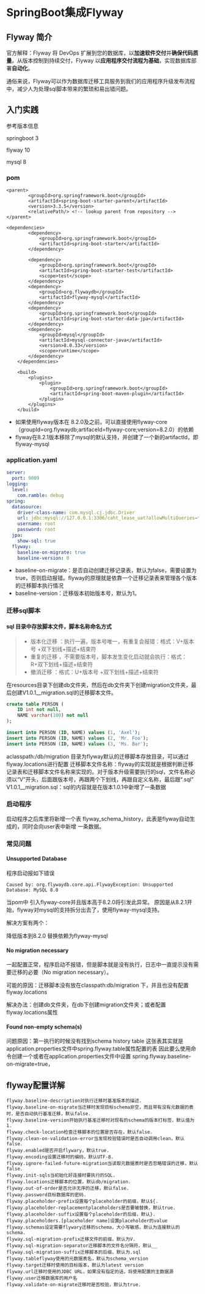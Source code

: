 # SpringBoot集成Flyway

## Flyway 简介

官方解释：Flyway 将 DevOps 扩展到您的数据库，以**加速软件交付**并**确保代码质量**。从版本控制到持续交付，Flyway 以**应用程序交付流程为基础**，实现数据库部署**自动化**。

通俗来说，Flyway可以作为数据库迁移工具服务到我们的应用程序升级发布流程中，减少人为处理sql脚本带来的繁琐和易出错问题。

## 入门实践

参考版本信息

springboot 3

flyway 10

mysql 8

### pom

```pom
<parent>
        <groupId>org.springframework.boot</groupId>
        <artifactId>spring-boot-starter-parent</artifactId>
        <version>3.3.5</version>
        <relativePath/> <!-- lookup parent from repository -->
</parent>

<dependencies>
        <dependency>
            <groupId>org.springframework.boot</groupId>
            <artifactId>spring-boot-starter</artifactId>
        </dependency>

        <dependency>
            <groupId>org.springframework.boot</groupId>
            <artifactId>spring-boot-starter-test</artifactId>
            <scope>test</scope>
        </dependency>
        <dependency>
            <groupId>org.flywaydb</groupId>
            <artifactId>flyway-mysql</artifactId>
        </dependency>
        <dependency>
            <groupId>org.springframework.boot</groupId>
            <artifactId>spring-boot-starter-data-jpa</artifactId>
        </dependency>
        <dependency>
            <groupId>mysql</groupId>
            <artifactId>mysql-connector-java</artifactId>
            <version>8.0.33</version>
            <scope>runtime</scope>
        </dependency>
    </dependencies>

    <build>
        <plugins>
            <plugin>
                <groupId>org.springframework.boot</groupId>
                <artifactId>spring-boot-maven-plugin</artifactId>
            </plugin>
        </plugins>
    </build>
```

- 如果使用flyway版本在 8.2.0及之前，可以直接使用flyway-core（groupId=org.flywaydb;artifaceId=flyway-core;version=8.2.0）的依赖
- flyway在8.2.1版本移除了mysql的默认支持，并创建了一个新的artifactId，即 flyway-mysql

### application.yaml

```yaml
server:
  port: 9009
logging:
  level:
    com.ramble: debug
spring:
  datasource:
    driver-class-name: com.mysql.cj.jdbc.Driver
    url: jdbc:mysql://127.0.0.1:3306/caht_lease_uat?allowMultiQueries=true&useUnicode=true&characterEncoding=UTF-8&useSSL=false
    username: root
    password: root
  jpa:
    show-sql: true
  flyway:
    baseline-on-migrate: true
    baseline-version: 0
```

- baseline-on-migrate：是否自动创建迁移记录表，默认为false，需要设置为true，否则启动报错。flyway的原理就是依靠一个迁移记录表来管理各个版本的迁移脚本执行情况
- baseline-version：迁移版本初始版本号，默认为1。

### 迁移sql脚本

#### sql 目录中存放脚本文件，脚本名称命名方式

> - 版本化迁移 ：执行一遍，版本号唯一，有重复会报错：格式：V+版本号 +双下划线+描述+结束符
> - 重复的迁移 ，不需要版本号，脚本发生变化启动就会执行：格式：R+双下划线+描述+结束符
> - 撤消迁移 ：格式：U+版本号 +双下划线+描述+结束符

在resources目录下创建db文件夹，然后在db文件夹下创建migration文件夹，最后创建V1.0.1__migration.sql的迁移脚本文件。

```sql
create table PERSON (
    ID int not null,
    NAME varchar(100) not null
);
 
insert into PERSON (ID, NAME) values (1, 'Axel');
insert into PERSON (ID, NAME) values (2, 'Mr. Foo');
insert into PERSON (ID, NAME) values (3, 'Ms. Bar');
```

aclasspath:/db/migration 目录为flyway默认的迁移脚本存放目录，可以通过flyway.locations进行配置
迁移脚本文件名称：flyway的实现就是根据判断迁移记录表和迁移脚本文件名称来实现的。对于版本升级需要执行的sql，文件名称必须以“V”开头，后面跟版本号，再跟两个下划线，再跟自定义名称，最后跟“.sql”
V1.0.1__migration.sql：sql的内容就是在版本1.0.1中新增了一条数据

### 启动程序

启动程序之后库里将新增一个表 flyway_schema_history，此表是flyway自动生成的，同时会向user表中新增 一条数据。

### 常见问题

#### Unsupported Database

程序启动报如下错误

```
Caused by: org.flywaydb.core.api.FlywayException: Unsupported Database: MySQL 8.0
```

当pom中 引入flyway-core并且版本高于8.2.0将引发此异常。
原因是从8.2.1开始，flyway对mysql的支持拆分出去了，使用flyway-mysql支持。

解决方案有两个：

降低版本到8.2.0
替换依赖为flyway-mysql

#### No migration necessary

一起配置正常，程序启动不报错，但是脚本就是没有执行，日志中一直提示没有需要迁移的必要（No migration necessary）。

可能的原因：迁移脚本没有放在classpath:db/migration 下，并且也没有配置 flyway.locations

解决办法：创建db文件夹，在db下创建migration文件夹；或者配置 flyway.locations属性

#### Found non-empty schema(s)

问题原因：第一执行的时候没有找到schema history table
这张表其实就是application.properties文件中spring.flyway.table属性配置的表
因此要么使用命令创建一个或者在application.properties文件中设置 spring.flyway.baseline-on-migrate=true，


## flyway配置详解
```
flyway.baseline-description对执行迁移时基准版本的描述.
flyway.baseline-on-migrate当迁移时发现目标schema非空，而且带有没有元数据的表时，是否自动执行基准迁移，默认false.
flyway.baseline-version开始执行基准迁移时对现有的schema的版本打标签，默认值为1.
flyway.check-location检查迁移脚本的位置是否存在，默认false.
flyway.clean-on-validation-error当发现校验错误时是否自动调用clean，默认false.
flyway.enabled是否开启flywary，默认true.
flyway.encoding设置迁移时的编码，默认UTF-8.
flyway.ignore-failed-future-migration当读取元数据表时是否忽略错误的迁移，默认false.
flyway.init-sqls当初始化好连接时要执行的SQL.
flyway.locations迁移脚本的位置，默认db/migration.
flyway.out-of-order是否允许无序的迁移，默认false.
flyway.password目标数据库的密码.
flyway.placeholder-prefix设置每个placeholder的前缀，默认${.
flyway.placeholder-replacementplaceholders是否要被替换，默认true.
flyway.placeholder-suffix设置每个placeholder的后缀，默认}.
flyway.placeholders.[placeholder name]设置placeholder的value
flyway.schemas设定需要flywary迁移的schema，大小写敏感，默认为连接默认的schema.
flyway.sql-migration-prefix迁移文件的前缀，默认为V.
flyway.sql-migration-separator迁移脚本的文件名分隔符，默认__
flyway.sql-migration-suffix迁移脚本的后缀，默认为.sql
flyway.tableflyway使用的元数据表名，默认为schema_version
flyway.target迁移时使用的目标版本，默认为latest version
flyway.url迁移时使用的JDBC URL，如果没有指定的话，将使用配置的主数据源
flyway.user迁移数据库的用户名
flyway.validate-on-migrate迁移时是否校验，默认为true.
```